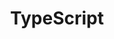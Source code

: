 ---
layout  : tools
title   : TypeScript
summary : Utilisation de typescript via Ionic et le framework Angular.
image: /assets/images/icon/typescript.png
category : langage
public  : true
parent  : false
---